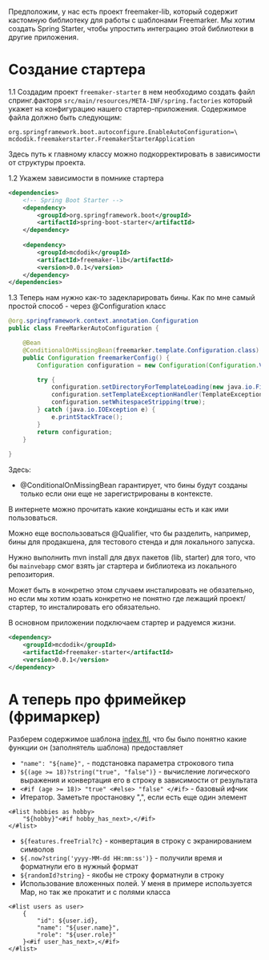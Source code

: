 Предположим, у нас есть проект freemaker-lib, который содержит кастомную библиотеку для работы с шаблонами Freemarker. 
Мы хотим создать Spring Starter, чтобы упростить интеграцию этой библиотеки в другие приложения.

# Создание стартера

1.1 
Создадим проект `freemaker-starter` в нем необходимо создать файл спринг.факторя
```src/main/resources/META-INF/spring.factories``` который укажет на конфигурацию нашего стартер-приложения. 
Содержимое файла должно быть следующим:
```properties
org.springframework.boot.autoconfigure.EnableAutoConfiguration=\
mcdodik.freemakerstarter.FreemakerStarterApplication
```
Здесь путь к главному классу можно подкорректировать в зависимости от структуры проекта.

1.2
Укажем зависимости в помнике стартера
```xml
<dependencies>
    <!-- Spring Boot Starter -->
    <dependency>
        <groupId>org.springframework.boot</groupId>
        <artifactId>spring-boot-starter</artifactId>
    </dependency>
    
    <dependency>
        <groupId>mcdodik</groupId>
        <artifactId>freemaker-lib</artifactId>
        <version>0.0.1</version>
    </dependency>
</dependencies>
```

1.3
Теперь нам нужно как-то задекларировать бины. Как по мне самый простой способ - через @Configuration класс

```java
@org.springframework.context.annotation.Configuration
public class FreeMarkerAutoConfiguration {

    @Bean
    @ConditionalOnMissingBean(freemarker.template.Configuration.class)
    public Configuration freemarkerConfig() {
        Configuration configuration = new Configuration(Configuration.VERSION_2_3_33);

        try {
            configuration.setDirectoryForTemplateLoading(new java.io.File("classpath:/templates/"));
            configuration.setTemplateExceptionHandler(TemplateExceptionHandler.RETHROW_HANDLER);
            configuration.setWhitespaceStripping(true);
        } catch (java.io.IOException e) {
            e.printStackTrace();
        }
        return configuration;
    }
    
}
```
Здесь:
* @ConditionalOnMissingBean гарантирует, что бины будут созданы только если они еще не зарегистрированы в контексте.

В интернете можно прочитать какие кондишаны есть и как ими пользоваться.

Можно еще воспользоваться @Qualifier, что бы разделить, например,
бины для продакшена, для тестового стенда и для локального запуска.

Нужно выполнить mvn install для двух пакетов (lib, starter) для того, 
что бы `mainvebapp` смог взять jar стартера и библиотека из локального репозитория.

Может быть в конкретно этом случаем инсталировать не обязательно, но если мы хотим юзать 
конкретно не понятно где лежащий проект/стартер, то инсталировать его обязательно.

В основном приложении подключаем стартер и радуемся жизни.
```xml
<dependency>
    <groupId>mcdodik</groupId>
    <artifactId>freemaker-starter</artifactId>
    <version>0.0.1</version>
</dependency>
```

# А теперь про фримейкер (фримаркер)

Разберем содержимое шаблона [index.ftl](mainwebapp%2Fsrc%2Fmain%2Fresources%2Ftemplates%2Findex.ftl), что бы было понятно какие функции он (заполнятель шаблона) предоставляет

* `"name": "${name}",` - подстановка параметра строкового типа
* `${(age >= 18)?string("true", "false")}` - вычисление логического выражения и конвертация его в строку в зависимости от результата
* `<#if (age >= 18)> "true" <#else> "false" </#if>` - базовый ифчик
* Итератор. Заметьте простановку ",", если есть еще один элемент 
```ftl
<#list hobbies as hobby>
    "${hobby}"<#if hobby_has_next>,</#if>
</#list>
```
* `${features.freeTrial?c}` - конвертация в строку с экранированием символов
* `${.now?string('yyyy-MM-dd HH:mm:ss')}` - получили время и форматнули его в нужный формат
* `${randomId?string}` - якобы не строку форматнули в строку
* Использование вложенных полей. У меня в примере используется Map, но так же прокатит и с полями класса
```ftl
<#list users as user>
    {
        "id": ${user.id},
        "name": "${user.name}",
        "role": "${user.role}"
    }<#if user_has_next>,</#if>
</#list>
```







